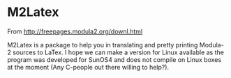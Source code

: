 # M2Latex
From http://freepages.modula2.org/downl.html

M2Latex is a package to help you in translating and pretty printing Modula-2 sources to LaTex. I hope we can make a version for Linux available as the program was developed for SunOS4 and does not compile on Linux boxes at the moment (Any C-people out there willing to help?).
